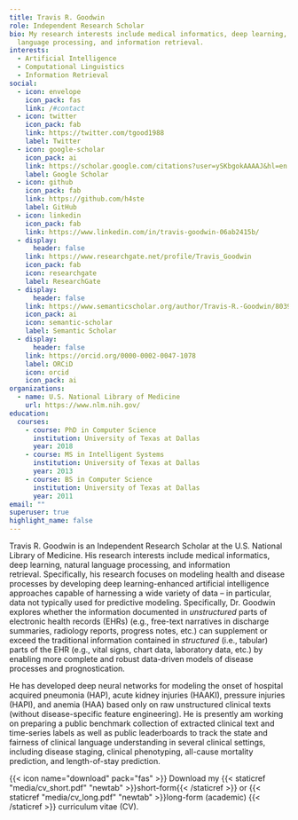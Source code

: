 ```yaml
---
title: Travis R. Goodwin
role: Independent Research Scholar
bio: My research interests include medical informatics, deep learning, natural
  language processing, and information retrieval.
interests:
  - Artificial Intelligence
  - Computational Linguistics
  - Information Retrieval
social:
  - icon: envelope
    icon_pack: fas
    link: /#contact
  - icon: twitter
    icon_pack: fab
    link: https://twitter.com/tgood1988
    label: Twitter
  - icon: google-scholar
    icon_pack: ai
    link: https://scholar.google.com/citations?user=ySKbgokAAAAJ&hl=en
    label: Google Scholar
  - icon: github
    icon_pack: fab
    link: https://github.com/h4ste
    label: GitHub
  - icon: linkedin
    icon_pack: fab
    link: https://www.linkedin.com/in/travis-goodwin-06ab2415b/
  - display:
      header: false
    link: https://www.researchgate.net/profile/Travis_Goodwin
    icon_pack: fab
    icon: researchgate
    label: ResearchGate
  - display:
      header: false
    link: https://www.semanticscholar.org/author/Travis-R.-Goodwin/8039456
    icon_pack: ai
    icon: semantic-scholar
    label: Semantic Scholar
  - display:
      header: false
    link: https://orcid.org/0000-0002-0047-1078
    label: ORCiD
    icon: orcid
    icon_pack: ai
organizations:
  - name: U.S. National Library of Medicine
    url: https://www.nlm.nih.gov/
education:
  courses:
    - course: PhD in Computer Science
      institution: University of Texas at Dallas
      year: 2018
    - course: MS in Intelligent Systems
      institution: University of Texas at Dallas
      year: 2013
    - course: BS in Computer Science
      institution: University of Texas at Dallas
      year: 2011
email: ""
superuser: true
highlight_name: false
---
```

Travis R. Goodwin is an Independent Research Scholar at the U.S. National Library of Medicine. His research interests include medical informatics, deep learning, natural language processing, and information retrieval. Specifically, his research focuses on modeling health and disease processes by developing deep learning-enhanced artificial intelligence approaches capable of harnessing a wide variety of data – in particular, data not typically used for predictive modeling. Specifically, Dr. Goodwin explores whether the information documented in *unstructured* parts of electronic health records (EHRs) (e.g., free-text narratives in discharge summaries, radiology reports, progress notes, etc.) can supplement or exceed the traditional information contained in *structured* (i.e., tabular) parts of the EHR (e.g., vital signs, chart data, laboratory data, etc.) by enabling more complete and robust data-driven models of disease processes and prognostication. 

He has developed deep neural networks for modeling the onset of hospital acquired pneumonia (HAP), acute kidney injuries (HAAKI), pressure injuries (HAPI), and anemia (HAA) based only on raw unstructured clinical texts (without disease-specific feature engineering). He is presently am working on preparing a public benchmark collection of extracted clinical text and time-series labels as well as public leaderboards to track the state and fairness of clinical language understanding in several clinical settings, including disease staging, clinical phenotyping, all-cause mortality prediction, and length-of-stay prediction.

{{< icon name="download" pack="fas" >}} Download my {{< staticref "media/cv_short.pdf" "newtab" >}}short-form{{< /staticref >}} or {{< staticref "media/cv_long.pdf" "newtab" >}}long-form (academic) {{< /staticref >}} curriculum vitae (CV).